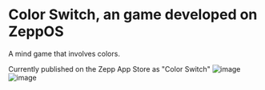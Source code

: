 # Color Switch, an game developed on ZeppOS
A mind game that involves colors.

Currently published on the Zepp App Store as "Color Switch"
![image](https://user-images.githubusercontent.com/65209258/180358715-debde06c-3826-49c7-8e8e-22c789cb135e.png)
![image](https://user-images.githubusercontent.com/65209258/180358734-3c30f9e8-6230-4057-bc51-ad7e2e704f4a.png)
